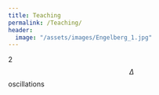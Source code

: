 ```yaml
---
title: Teaching
permalink: /Teaching/
header:
  image: "/assets/images/Engelberg_1.jpg"
---
```

2 $$\Delta$$ oscillations
